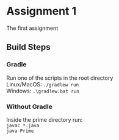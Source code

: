 # Assignment 1
The first assignment

## Build Steps

### Gradle
Run one of the scripts in the root directory 
<br /> 
Linux/MacOS: `./gradlew run`
<br />
Windows: `.\gradlew.bat run`

### Without Gradle
Inside the prime directory run:
<br />
`javac *.java`
<br />
`java Prime`
